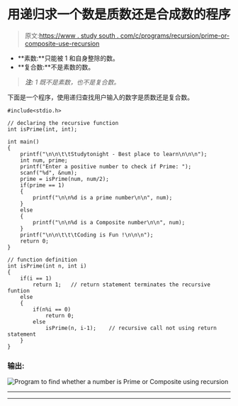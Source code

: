 # 用递归求一个数是质数还是合成数的程序

> 原文:[https://www . study south . com/c/programs/recursion/prime-or-composite-use-recursion](https://www.studytonight.com/c/programs/recursion/prime-or-composite-using-recursion)

*   **素数:**只能被 1 和自身整除的数。
*   **复合数:**不是素数的数。

> ***注:** 1 既不是素数，也不是复合数。*

下面是一个程序，使用递归查找用户输入的数字是质数还是复合数。

```
#include<stdio.h>

// declaring the recursive function
int isPrime(int, int);

int main()
{
    printf("\n\n\t\tStudytonight - Best place to learn\n\n\n");
    int num, prime;
    printf("Enter a positive number to check if Prime: ");
    scanf("%d", &num);
    prime = isPrime(num, num/2);
    if(prime == 1)
    {
        printf("\n\n%d is a prime number\n\n", num);
    }
    else
    {
        printf("\n\n%d is a Composite number\n\n", num);
    }
    printf("\n\n\t\t\tCoding is Fun !\n\n\n");
    return 0;
}

// function definition
int isPrime(int n, int i)
{
    if(i == 1)
        return 1;   // return statement terminates the recursive funtion
    else
    {
        if(n%i == 0)
            return 0;
        else
            isPrime(n, i-1);    // recursive call not using return statement
    }
}
```

### 输出:

![Program to find whether a number is Prime or Composite using recursion](../Images/59fa3f70252ec6e32649a22add797aeb.png)

* * *

* * *